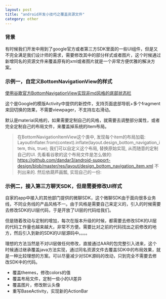 ```yaml
---
layout: post
title: "android开发小技巧之覆盖资源文件"
category: other
---
```


### 背景

有时候我们开发中用到了google官方或者第三方SDK里面的一些UI组件，但是又不完全满足我们设计师的需求，需要修改其中的部分样式或者图片，这个时候通过新增同名的资源文件来覆盖原有的xml或者图片就是一个非常方便优雅的解决方案。

### 示例一，自定义BottomNavigationView的样式

[使用谷歌官方BottomNavigationView实现非md风格的底部状态栏](https://www.jianshu.com/p/24278f3259b3)

这个是Google的模版Activity中提供的新控件，支持页面底部导航+多个fragment来回切换的效果，不需要viewpager，不支持左右滑动。

默认是material风格的，如果需要定制自己的风格，就需要去调整部分属性，或者完全定制自己的布局文件，来覆盖掉系统的item布局。

>在BottomNavigationItemView这个类中, 发现每个item的布局加载:
>LayoutInflater.from(context).inflate(layout.design_bottom_navigation_item, this, true);
>我们可以自定义这个布局, 替换原始实现, 从而随意的定制自己的UI.
>先看看谷歌的这个布局文件是怎么做的:
>https://github.com/dandar3/android-support-design/blob/master/res/layout/design_bottom_navigation_item.xml
>不列出来的. 然后依葫芦画瓢, 实现自己的一份:



### 示例二，接入第三方聊天SDK，但是需要修改UI样式

自家的app中接入的其他部门提供的微聊SDK，这个微聊SDK由于面向很多业务线，不同业务线的产品风格不一。由于风格是需要自己来定义的，引入的时候需要去修改SDK的UI层代码，于是开放了UI层的代码给我们。

但是随着改动与定制的增加，每次在版本升级的时候，都需要去修改SDK的UI层的代码工作量也越来越大，非常不方便。需要比对之前的代码找出之前修改的地方，然后引入到新的SDK的UI层源码中。。。。

理想的方法当然是不对UI层做任何修改，直接通过AAR的包完整引入进来，这个时候通过继承覆盖java方法实现，通过同名资源文件去覆盖SDK中的布局效果，就是一种比较理想的方案。可以尽量减少对SDK源码的改动，只到完全不需要去修改SDK中的代码。

- 覆盖themes，修改colors的值
- 覆盖布局文件，定制一些小的UI差异
- 覆盖图片，修改默认头像
- 重写BaseActivity，实现新的ActionBar